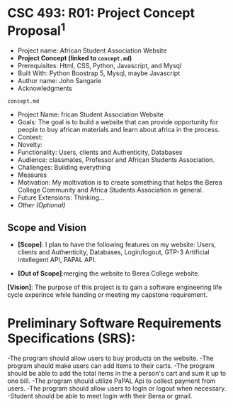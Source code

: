 # CSC 493: R01: Project Concept Proposal<sup>1</sup>

- Project name: African Student Association Website
- **Project Concept (linked to <code>concept.md</code>)** 
- Prerequisites: Html, CSS, Python, Javascript, and Mysql
- Built With: Python Boostrap 5, Mysql, maybe Javascript
- Author name: John Sangarie
- Acknowledgments


<code>concept.md</code>
  - Project Name: frican Student Association Website
  - Goals: The goal is to build a website that can provide opportunity for people to buy african materials and learn about africa in the process. 
  - Context: 
  - Novelty: 
  - Functionality: Users, clients and Authenticity, Databases
  - Audience: classmates, Professor and African Students Association.
  - Challenges: Building everything
  - Measures
  - Motivation: My moltivation is to create something that helps the Berea College Community and Africa Students Association in general. 
  - Future Extensions: Thinking...
  - *Other (Optional)*
  
 
 ## Scope and Vision
 
 
 - **[Scope]**: I plan to have the following features on my website:  Users, clients and Authenticity, Databases, Login/logout, GTP-3 Artificial intellegent API, PAPAL API.
 
 - **[Out of Scope]**:merging the website to Berea College website.
 
 
 **[Vision]**: The purpose of this project is to gain a software engineering life cycle experince while handing or meeting my capstone requirement. 
 
 
 
# Preliminary Software Requirements Specifications (SRS):

-The program should allow users to buy products on the website.
-The program should make users  can add items to their carts.
-The program should be able to add the total items in the a person's cart and sum it up to one bill.
-The program should utilize PaPAL  Api to collect payment from users.
-The program should allow users to login or logout when necessary.
-Student should be able to meet login with their Berea or gmail. 


